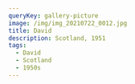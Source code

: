 ```yaml
---
queryKey: gallery-picture
image: /img/img_20210722_0012.jpg
title: David
description: Scotland, 1951
tags:
  - David
  - Scotland
  - 1950s
---
```

